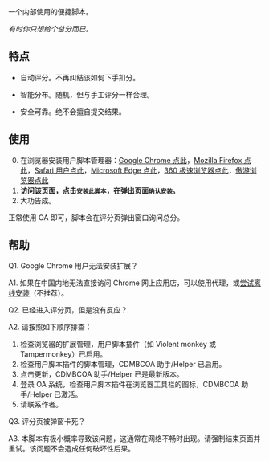 一个内部使用的便捷脚本。

*有时你只想给个总分而已。*

## 特点

- 自动评分。不再纠结该如何下手扣分。

- 智能分布。随机，但与手工评分一样合理。

- 安全可靠。绝不会擅自提交结果。

## 使用

0. 在浏览器安装用户脚本管理器：[Google Chrome 点此](https://chrome.google.com/webstore/detail/violent-monkey/jinjaccalgkegednnccohejagnlnfdag)，[Mozilla Firefox 点此](https://addons.mozilla.org/zh-CN/firefox/addon/violentmonkey/)，[Safari 用户点此](http://tampermonkey.net/?browser=safari)，[Microsoft Edge 点此](https://www.microsoft.com/store/p/tampermonkey/9nblggh5162s)，[360 极速浏览器点此](https://ext.chrome.360.cn/webstore/detail/jinjaccalgkegednnccohejagnlnfdag)，[傲游浏览器点此](http://extension.maxthon.cn/detail/index.php?view_id=1680)
0. **访问[该页面](https://greasyfork.org/zh-CN/scripts/397003)，点击`安装此脚本`，在弹出页面`确认安装`。**
0. 大功告成。

正常使用 OA 即可，脚本会在评分页弹出窗口询问总分。

## 帮助

Q1. Google Chrome 用户无法安装扩展？

A1. 如果在中国内地无法直接访问 Chrome 网上应用店，可以使用代理，或[尝试离线安装](https://www.chrome-api.com/?id=dhdgffkkebhmkfjojejmpbldmpobfkfo)（不推荐）。 

Q2. 已经进入评分页，但是没有反应？

A2. 请按照如下顺序排查：

1. 检查浏览器的扩展管理，用户脚本插件（如 Violent monkey 或 Tampermonkey）已启用。
1. 检查用户脚本插件的脚本管理，CDMBCOA 助手/Helper 已启用。
1. 点击更新，CDMBCOA 助手/Helper 已是最新版本。
1. 登录 OA 系统，检查用户脚本插件在浏览器工具栏的图标，CDMBCOA 助手/Helper 已激活。
1. 请联系作者。

Q3. 评分页被弹窗卡死？

A3. 本脚本有极小概率导致该问题，这通常在网络不畅时出现。请强制结束页面并重试。该问题不会造成任何破坏性后果。

